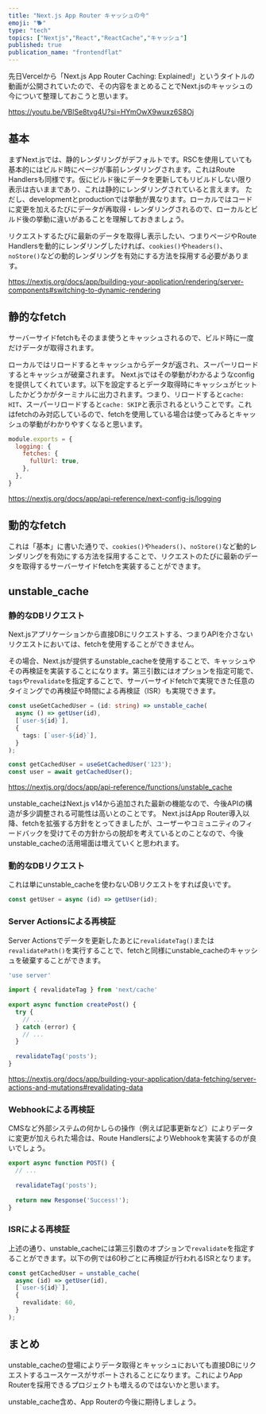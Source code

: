 ```yaml
---
title: "Next.js App Router キャッシュの今"
emoji: "🐕"
type: "tech"
topics: ["Nextjs","React","ReactCache","キャッシュ"]
published: true
publication_name: "frontendflat"
---
```


先日Vercelから「Next.js App Router Caching: Explained!」というタイトルの動画が公開されていたので、その内容をまとめることでNext.jsのキャッシュの今について整理しておこうと思います。

https://youtu.be/VBlSe8tvg4U?si=HYmOwX9wuxz6S8Oj

## 基本

まずNext.jsでは、静的レンダリングがデフォルトです。RSCを使用していても基本的にはビルド時にページが事前レンダリングされます。これはRoute Handlersも同様です。仮にビルド後にデータを更新してもリビルドしない限り表示は古いままであり、これは静的にレンダリングされていると言えます。
ただし、developmentとproductionでは挙動が異なります。ローカルではコードに変更を加えるたびにデータが再取得・レンダリングされるので、ローカルとビルド後の挙動に違いがあることを理解しておきましょう。

リクエストするたびに最新のデータを取得し表示したい、つまりページやRoute Handlersを動的にレンダリングしたければ、`cookies()`や`headers()`、`noStore()`などの動的レンダリングを有効にする方法を採用する必要があります。

https://nextjs.org/docs/app/building-your-application/rendering/server-components#switching-to-dynamic-rendering

## 静的なfetch

サーバーサイドfetchもそのまま使うとキャッシュされるので、ビルド時に一度だけデータが取得されます。

ローカルではリロードするとキャッシュからデータが返され、スーパーリロードするとキャッシュが破棄されます。
Next.jsではその挙動がわかるようなconfigを提供してくれています。以下を設定するとデータ取得時にキャッシュがヒットしたかどうかがターミナルに出力されます。つまり、リロードすると`cache: HIT`、スーパーリロードすると`cache: SKIP`と表示されるということです。これはfetchのみ対応しているので、fetchを使用している場合は使ってみるとキャッシュの挙動がわかりやすくなると思います。

```js:next.config.js
module.exports = {
  logging: {
    fetches: {
      fullUrl: true,
    },
  },
}
```

https://nextjs.org/docs/app/api-reference/next-config-js/logging

## 動的なfetch

これは「基本」に書いた通りで、`cookies()`や`headers()`、`noStore()`など動的レンダリングを有効にする方法を採用することで、リクエストのたびに最新のデータを取得するサーバーサイドfetchを実装することができます。

## unstable_cache

### 静的なDBリクエスト

Next.jsアプリケーションから直接DBにリクエストする、つまりAPIを介さないリクエストにおいては、fetchを使用することができません。

その場合、Next.jsが提供するunstable_cacheを使用することで、キャッシュやその再検証を実装することになります。第三引数にはオプションを指定可能で、`tags`や`revalidate`を指定することで、サーバーサイドfetchで実現できた任意のタイミングでの再検証や時間による再検証（ISR）も実現できます。

```ts
const useGetCachedUser = (id: string) => unstable_cache(
  async () => getUser(id),
  [`user-${id}`],
  {
    tags: [`user-${id}`],
  }
);

const getCachedUser = useGetCachedUser('123');
const user = await getCachedUser();
```

https://nextjs.org/docs/app/api-reference/functions/unstable_cache

unstable_cacheはNext.js v14から追加された最新の機能なので、今後APIの構造が多少調整される可能性は高いとのことです。
Next.jsはApp Router導入以降、fetchを拡張する方針をとってきましたが、ユーザーやコミュニティのフィードバックを受けてその方針からの脱却を考えているとのことなので、今後unstable_cacheの活用場面は増えていくと思われます。

### 動的なDBリクエスト

これは単にunstable_cacheを使わないDBリクエストをすれば良いです。

```ts
const getUser = async (id) => getUser(id);
```

### Server Actionsによる再検証

Server Actionsでデータを更新したあとに`revalidateTag()`または`revalidatePath()`を実行することで、fetchと同様にunstable_cacheのキャッシュを破棄することができます。

```ts
'use server'
 
import { revalidateTag } from 'next/cache'
 
export async function createPost() {
  try {
    // ...
  } catch (error) {
    // ...
  }
 
  revalidateTag('posts');
}
```

https://nextjs.org/docs/app/building-your-application/data-fetching/server-actions-and-mutations#revalidating-data

### Webhookによる再検証

CMSなど外部システムの何かしらの操作（例えば記事更新など）によりデータに変更が加えられた場合は、Route HandlersによりWebhookを実装するのが良いでしょう。

```ts
export async function POST() {
  // ...
  
  revalidateTag('posts');
  
  return new Response('Success!');
}
```

### ISRによる再検証

上述の通り、unstable_cacheには第三引数のオプションで`revalidate`を指定することができます。以下の例では60秒ごとに再検証が行われるISRとなります。

```ts
const getCachedUser = unstable_cache(
  async (id) => getUser(id),
  [`user-${id}`],
  {
    revalidate: 60,
  }
);
```

## まとめ

unstable_cacheの登場によりデータ取得とキャッシュにおいても直接DBにリクエストするユースケースがサポートされることになります。これによりApp Routerを採用できるプロジェクトも増えるのではないかと思います。

unstable_cache含め、App Routerの今後に期待しましょう。
